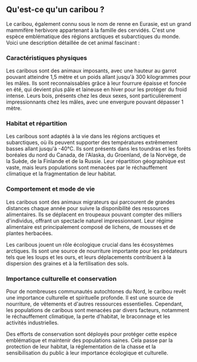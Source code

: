 ## Qu'est-ce qu'un caribou ?

Le caribou, également connu sous le nom de renne en Eurasie, est un grand mammifère herbivore appartenant à la famille des cervidés. C'est une espèce emblématique des régions arctiques et subarctiques du monde. Voici une description détaillée de cet animal fascinant :

### Caractéristiques physiques

Les caribous sont des animaux imposants, avec une hauteur au garrot pouvant atteindre 1,5 mètre et un poids allant jusqu'à 300 kilogrammes pour les mâles. Ils sont reconnaissables grâce à leur fourrure épaisse et foncée en été, qui devient plus pâle et laineuse en hiver pour les protéger du froid intense. Leurs bois, présents chez les deux sexes, sont particulièrement impressionnants chez les mâles, avec une envergure pouvant dépasser 1 mètre.

### Habitat et répartition

Les caribous sont adaptés à la vie dans les régions arctiques et subarctiques, où ils peuvent supporter des températures extrêmement basses allant jusqu'à -40°C. Ils sont présents dans les toundras et les forêts boréales du nord du Canada, de l'Alaska, du Groenland, de la Norvège, de la Suède, de la Finlande et de la Russie. Leur répartition géographique est vaste, mais leurs populations sont menacées par le réchauffement climatique et la fragmentation de leur habitat.

### Comportement et mode de vie

Les caribous sont des animaux migrateurs qui parcourent de grandes distances chaque année pour suivre la disponibilité des ressources alimentaires. Ils se déplacent en troupeaux pouvant compter des milliers d'individus, offrant un spectacle naturel impressionnant. Leur régime alimentaire est principalement composé de lichens, de mousses et de plantes herbacées.

Les caribous jouent un rôle écologique crucial dans les écosystèmes arctiques. Ils sont une source de nourriture importante pour les prédateurs tels que les loups et les ours, et leurs déplacements contribuent à la dispersion des graines et à la fertilisation des sols.

### Importance culturelle et conservation

Pour de nombreuses communautés autochtones du Nord, le caribou revêt une importance culturelle et spirituelle profonde. Il est une source de nourriture, de vêtements et d'autres ressources essentielles. Cependant, les populations de caribous sont menacées par divers facteurs, notamment le réchauffement climatique, la perte d'habitat, le braconnage et les activités industrielles.

Des efforts de conservation sont déployés pour protéger cette espèce emblématique et maintenir des populations saines. Cela passe par la protection de leur habitat, la réglementation de la chasse et la sensibilisation du public à leur importance écologique et culturelle.